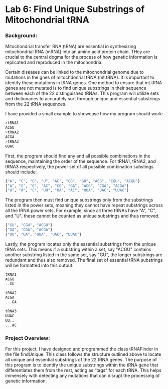 # Lab 6: Find Unique Substrings of Mitochondrial tRNA

### Background:
Mitochondrial transfer RNA (tRNA) are essential in synthesizing mitochondrial RNA (mRNA) into an amino acid protein chain. THey are crucial to the central dogma for the process of how genetic information is replicated and reproduced in the mitochondria.

Certain diseases can be linked to the mitochondrial genome due to mutations in the gnes of mitochdonrial tRNA (mt.tRNA). It is important to identify these mutations in tRNA genes. One method to ensure that mt.tRNA genes are not mutated is to find unique substrings in their sequence between each of the 22 distinguished tRNAs. This program will utilize sets and dictionaries to accurately sort through unique and essential substrings from the 22 tRNA sequences.

I have provided a small example to showcase how my program should work:

```python
>tRNA1
ACGU
>tRNA2
ACGA
>tRNA3
UUAC
```

First, the program should find any and all possible combinations in the sequence, maintaining the order of the sequence. For tRNA1, tRNA2, and tRNA3 respectively, the power set of all possible combination substings should include:

```python
{"A", "C", "G", "U", "AC", "CG", "GU", "ACG", "CGU", "ACGU"}
{"A", "C", "G", "AC", "CG", "GA", "ACG", "CGA", "ACGA"}
{"U", "A", "C", "UU", "UA", "AC", "UUA", "UAC", "UUAC"}
```

The program then must find unique substrings only from the substrings listed in the power sets, meaning they cannot have repeat substrings across all the tRNA power sets. For example, since all three tRNAs have "A", "C", and "U", these cannot be counted as unique substrings and thus removed. 

```python
{"GU", "CGU", "ACGU"}
{"GA", "CGA", "ACGA"}
{"UU", "UA", "UUA", "UAC", "UUAC"}
```

Lastly, the program locates only the essential substrings from the unique tRNA sets. This means if a substring within a set, say "ACGU" contains another substring listed in the same set, say "GU", the longer substrings are redundant and thus also removed. The final set of essential tRNA substrings will be formatted into this output:

```python
tRNA1
ACGU
..GU

tRNA2
ACGA
...GA

tRNA3
UUAC
UU..
...AC
```

### Project Overview:
For this project, I have designed and programmed the class tRNAFinder in the file findUnique. This class follows the structure outlined above to locate all unique and essential substrings of the 22 tRNA genes. The purpose of this program is to identify the unique substrings within the tRNA gene that differentiates them from the rest, acting as “tags” for each tRNA. This helps immensely with detecting any mutations that can disrupt the processing of genetic information. 

